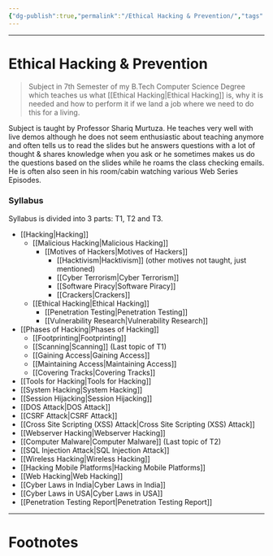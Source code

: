 ```yaml
---
{"dg-publish":true,"permalink":"/Ethical Hacking & Prevention/","tags":["Academics","CyberSec"]}
---
```



---
# Ethical Hacking & Prevention
> Subject in 7th Semester of my B.Tech Computer Science Degree which teaches us what [[Ethical Hacking\|Ethical Hacking]] is, why it is needed and how to perform it if we land a job where we need to do this for a living.

Subject is taught by Professor Shariq Murtuza. He teaches very well with live demos although he does not seem enthusiastic about teaching anymore and often tells us to read the slides but he answers questions with a lot of thought & shares knowledge when you ask or he sometimes makes us do the questions based on the slides while he roams the class checking emails. 
He is often also seen in his room/cabin watching various Web Series Episodes.

### Syllabus
Syllabus is divided into 3 parts: T1, T2 and T3.
- [[Hacking\|Hacking]]
	- [[Malicious Hacking\|Malicious Hacking]]
		- [[Motives of Hackers\|Motives of Hackers]]
			- [[Hacktivism\|Hacktivism]] (other motives not taught, just mentioned)
			- [[Cyber Terrorism\|Cyber Terrorism]]
			- [[Software Piracy\|Software Piracy]]
			- [[Crackers\|Crackers]]
	- [[Ethical Hacking\|Ethical Hacking]]
		- [[Penetration Testing\|Penetration Testing]]
		- [[Vulnerability Research\|Vulnerability Research]]
- [[Phases of Hacking\|Phases of Hacking]]
	- [[Footprinting\|Footprinting]]
	- [[Scanning\|Scanning]] (Last topic of T1)
	- [[Gaining Access\|Gaining Access]]
	- [[Maintaining Access\|Maintaining Access]]
	- [[Covering Tracks\|Covering Tracks]]
- [[Tools for Hacking\|Tools for Hacking]]
- [[System Hacking\|System Hacking]]
- [[Session Hijacking\|Session Hijacking]]
- [[DOS Attack\|DOS Attack]]
- [[CSRF Attack\|CSRF Attack]]
- [[Cross Site Scripting (XSS) Attack\|Cross Site Scripting (XSS) Attack]]
- [[Webserver Hacking\|Webserver Hacking]]
- [[Computer Malware\|Computer Malware]] (Last topic of T2)
- [[SQL Injection Attack\|SQL Injection Attack]]
- [[Wireless Hacking\|Wireless Hacking]]
- [[Hacking Mobile Platforms\|Hacking Mobile Platforms]]
- [[Web Hacking\|Web Hacking]]
- [[Cyber Laws in India\|Cyber Laws in India]]
- [[Cyber Laws in USA\|Cyber Laws in USA]]
- [[Penetration Testing Report\|Penetration Testing Report]]

---
# Footnotes